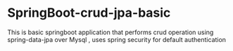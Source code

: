 # SpringBoot-crud-jpa-basic
This is basic springboot application that performs crud operation using spring-data-jpa over Mysql , uses spring security for default authentication 

